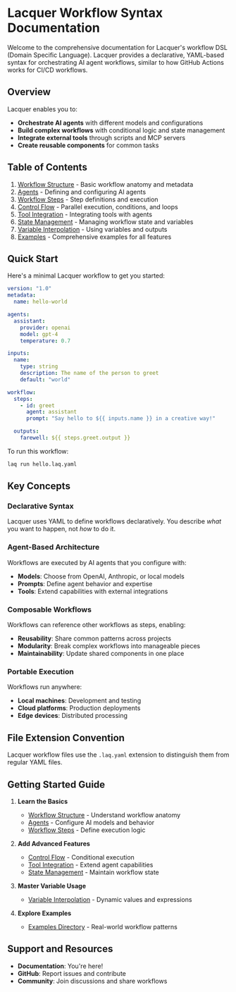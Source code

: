 # Lacquer Workflow Syntax Documentation

Welcome to the comprehensive documentation for Lacquer's workflow DSL (Domain Specific Language). Lacquer provides a declarative, YAML-based syntax for orchestrating AI agent workflows, similar to how GitHub Actions works for CI/CD workflows.

## Overview

Lacquer enables you to:
- **Orchestrate AI agents** with different models and configurations
- **Build complex workflows** with conditional logic and state management
- **Integrate external tools** through scripts and MCP servers
- **Create reusable components** for common tasks

## Table of Contents

1. [Workflow Structure](./workflow-structure.md) - Basic workflow anatomy and metadata
2. [Agents](./agents.md) - Defining and configuring AI agents
3. [Workflow Steps](./workflow-steps.md) - Step definitions and execution
4. [Control Flow](./control-flow.md) - Parallel execution, conditions, and loops
5. [Tool Integration](./tools.md) - Integrating tools with agents
6. [State Management](./state-management.md) - Managing workflow state and variables
7. [Variable Interpolation](./variables.md) - Using variables and outputs
8. [Examples](./examples/) - Comprehensive examples for all features

## Quick Start

Here's a minimal Lacquer workflow to get you started:

```yaml
version: "1.0"
metadata:
  name: hello-world

agents:
  assistant:
    provider: openai
    model: gpt-4
    temperature: 0.7

inputs:
  name:
    type: string
    description: The name of the person to greet
    default: "world"

workflow:
  steps:
    - id: greet
      agent: assistant
      prompt: "Say hello to ${{ inputs.name }} in a creative way!"

  outputs:
    farewell: ${{ steps.greet.output }}
```

To run this workflow:

```bash
laq run hello.laq.yaml
```

## Key Concepts

### Declarative Syntax

Lacquer uses YAML to define workflows declaratively. You describe *what* you want to happen, not *how* to do it.

### Agent-Based Architecture

Workflows are executed by AI agents that you configure with:
- **Models**: Choose from OpenAI, Anthropic, or local models
- **Prompts**: Define agent behavior and expertise
- **Tools**: Extend capabilities with external integrations

### Composable Workflows

Workflows can reference other workflows as steps, enabling:
- **Reusability**: Share common patterns across projects
- **Modularity**: Break complex workflows into manageable pieces
- **Maintainability**: Update shared components in one place

### Portable Execution

Workflows run anywhere:
- **Local machines**: Development and testing
- **Cloud platforms**: Production deployments
- **Edge devices**: Distributed processing

## File Extension Convention

Lacquer workflow files use the `.laq.yaml` extension to distinguish them from regular YAML files.

## Getting Started Guide

1. **Learn the Basics**
   - [Workflow Structure](./workflow-structure.md) - Understand workflow anatomy
   - [Agents](./agents.md) - Configure AI models and behavior
   - [Workflow Steps](./workflow-steps.md) - Define execution logic

2. **Add Advanced Features**
   - [Control Flow](./control-flow.md) - Conditional execution
   - [Tool Integration](./tools.md) - Extend agent capabilities
   - [State Management](./state-management.md) - Maintain workflow state

3. **Master Variable Usage**
   - [Variable Interpolation](./variables.md) - Dynamic values and expressions

4. **Explore Examples**
   - [Examples Directory](./examples/) - Real-world workflow patterns

## Support and Resources

- **Documentation**: You're here!
- **GitHub**: Report issues and contribute
- **Community**: Join discussions and share workflows